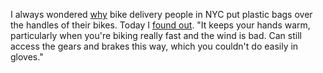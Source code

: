 I always wondered <a href="https://twitter.com/davewiner/status/1242438120580186113">why</a> bike delivery people in NYC put plastic bags over the handles of their bikes. Today I <a href="https://twitter.com/polly/status/1242438758001258496">found out</a>. "It keeps your hands warm, particularly when you're biking really fast and the wind is bad. Can still access the gears and brakes this way, which you couldn't do easily in gloves."

